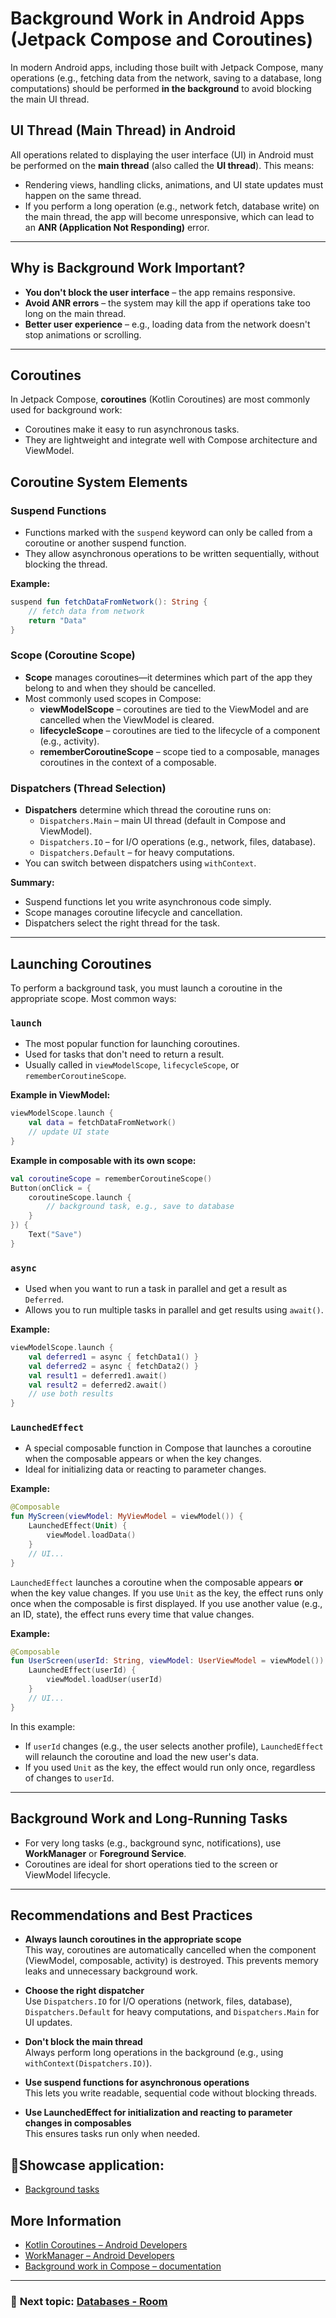 # Background Work in Android Apps (Jetpack Compose and Coroutines)

In modern Android apps, including those built with Jetpack Compose, many operations (e.g., fetching data from the network, saving to a database, long computations) should be performed **in the background** to avoid blocking the main UI thread.

## UI Thread (Main Thread) in Android

All operations related to displaying the user interface (UI) in Android must be performed on the **main thread** (also called the **UI thread**). This means:

- Rendering views, handling clicks, animations, and UI state updates must happen on the same thread.
- If you perform a long operation (e.g., network fetch, database write) on the main thread, the app will become unresponsive, which can lead to an **ANR (Application Not Responding)** error.

---

## Why is Background Work Important?

- **You don't block the user interface** – the app remains responsive.
- **Avoid ANR errors** – the system may kill the app if operations take too long on the main thread.
- **Better user experience** – e.g., loading data from the network doesn't stop animations or scrolling.

---

## Coroutines

In Jetpack Compose, **coroutines** (Kotlin Coroutines) are most commonly used for background work:

- Coroutines make it easy to run asynchronous tasks.
- They are lightweight and integrate well with Compose architecture and ViewModel.

## Coroutine System Elements

### Suspend Functions

- Functions marked with the `suspend` keyword can only be called from a coroutine or another suspend function.
- They allow asynchronous operations to be written sequentially, without blocking the thread.

**Example:**
```kotlin
suspend fun fetchDataFromNetwork(): String {
    // fetch data from network
    return "Data"
}
```

### Scope (Coroutine Scope)

- **Scope** manages coroutines—it determines which part of the app they belong to and when they should be cancelled.
- Most commonly used scopes in Compose:
  - **viewModelScope** – coroutines are tied to the ViewModel and are cancelled when the ViewModel is cleared.
  - **lifecycleScope** – coroutines are tied to the lifecycle of a component (e.g., activity).
  - **rememberCoroutineScope** – scope tied to a composable, manages coroutines in the context of a composable.

### Dispatchers (Thread Selection)

- **Dispatchers** determine which thread the coroutine runs on:
  - `Dispatchers.Main` – main UI thread (default in Compose and ViewModel).
  - `Dispatchers.IO` – for I/O operations (e.g., network, files, database).
  - `Dispatchers.Default` – for heavy computations.
- You can switch between dispatchers using `withContext`.

**Summary:**
- Suspend functions let you write asynchronous code simply.
- Scope manages coroutine lifecycle and cancellation.
- Dispatchers select the right thread for the task.

---

## Launching Coroutines

To perform a background task, you must launch a coroutine in the appropriate scope. Most common ways:

### `launch`

- The most popular function for launching coroutines.
- Used for tasks that don't need to return a result.
- Usually called in `viewModelScope`, `lifecycleScope`, or `rememberCoroutineScope`.

**Example in ViewModel:**
```kotlin
viewModelScope.launch {
    val data = fetchDataFromNetwork()
    // update UI state
}
```

**Example in composable with its own scope:**
```kotlin
val coroutineScope = rememberCoroutineScope()
Button(onClick = {
    coroutineScope.launch {
        // background task, e.g., save to database
    }
}) {
    Text("Save")
}
```

### `async`

- Used when you want to run a task in parallel and get a result as `Deferred`.
- Allows you to run multiple tasks in parallel and get results using `await()`.

**Example:**
```kotlin
viewModelScope.launch {
    val deferred1 = async { fetchData1() }
    val deferred2 = async { fetchData2() }
    val result1 = deferred1.await()
    val result2 = deferred2.await()
    // use both results
}
```

### `LaunchedEffect`

- A special composable function in Compose that launches a coroutine when the composable appears or when the key changes.
- Ideal for initializing data or reacting to parameter changes.

**Example:**
```kotlin
@Composable
fun MyScreen(viewModel: MyViewModel = viewModel()) {
    LaunchedEffect(Unit) {
        viewModel.loadData()
    }
    // UI...
}
```
`LaunchedEffect` launches a coroutine when the composable appears **or** when the key value changes. If you use `Unit` as the key, the effect runs only once when the composable is first displayed. If you use another value (e.g., an ID, state), the effect runs every time that value changes.

**Example:**
```kotlin
@Composable
fun UserScreen(userId: String, viewModel: UserViewModel = viewModel()) {
    LaunchedEffect(userId) {
        viewModel.loadUser(userId)
    }
    // UI...
}
```
In this example:
- If `userId` changes (e.g., the user selects another profile), `LaunchedEffect` will relaunch the coroutine and load the new user's data.
- If you used `Unit` as the key, the effect would run only once, regardless of changes to `userId`.

---

## Background Work and Long-Running Tasks

- For very long tasks (e.g., background sync, notifications), use **WorkManager** or **Foreground Service**.
- Coroutines are ideal for short operations tied to the screen or ViewModel lifecycle.

---

## Recommendations and Best Practices

- **Always launch coroutines in the appropriate scope**  
  This way, coroutines are automatically cancelled when the component (ViewModel, composable, activity) is destroyed. This prevents memory leaks and unnecessary background work.

- **Choose the right dispatcher**  
  Use `Dispatchers.IO` for I/O operations (network, files, database), `Dispatchers.Default` for heavy computations, and `Dispatchers.Main` for UI updates.

- **Don't block the main thread**  
  Always perform long operations in the background (e.g., using `withContext(Dispatchers.IO)`).

- **Use suspend functions for asynchronous operations**  
  This lets you write readable, sequential code without blocking threads.

- **Use LaunchedEffect for initialization and reacting to parameter changes in composables**  
  This ensures tasks run only when needed.
  
## 📱Showcase application:
- [Background tasks](https://github.com/MarcinRod/BackgroundOperationShowcase)
  
## More Information

- [Kotlin Coroutines – Android Developers](https://developer.android.com/kotlin/coroutines)
- [WorkManager – Android Developers](https://developer.android.com/topic/libraries/architecture/workmanager)
- [Background work in Compose – documentation](https://developer.android.com/jetpack/compose/side-effects#launchedeffect)

---

### 🧭 **Next topic:** [Databases - Room](https://github.com/MarcinRod/AndroidLecture2025EN/blob/main/11%20Databases%20-%20Room.md)

